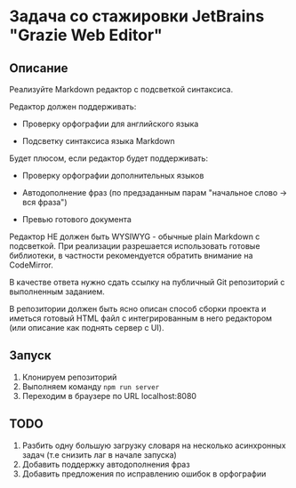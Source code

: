 # Задача со стажировки JetBrains "Grazie Web Editor"

## Описание

Реализуйте Markdown редактор с подсветкой синтаксиса.

Редактор должен поддерживать:

* Проверку орфографии для английского языка

* Подсветку синтаксиса языка Markdown

Будет плюсом, если редактор будет поддерживать:

* Проверку орфографии дополнительных языков
 
* Автодополнение фраз (по предзаданным парам "начальное слово -> вся фраза")

* Превью готового документа

Редактор НЕ должен быть WYSIWYG - обычные plain Markdown с подсветкой.
При реализации разрешается использовать готовые библиотеки, в частности рекомендуется обратить внимание на CodeMirror.

В качестве ответа нужно сдать ссылку на публичный Git репозиторий с выполненным заданием.

В репозитории должен быть ясно описан способ сборки проекта и иметься готовый HTML файл с интегрированным в него редактором (или описание как поднять сервер с UI).

## Запуск
1. Клонируем репозиторий
2. Выполняем команду `npm run server`
3. Переходим в браузере по URL localhost:8080

## TODO
1. Разбить одну большую загрузку словаря на несколько асинхронных задач (т.е снизить лаг в начале запуска)
2. Добавить поддержку автодополнения фраз
3. Добавить предложения по исправлению ошибок в орфографии

